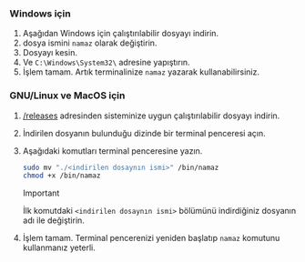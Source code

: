 ### Windows için

1) Aşağıdan Windows için çalıştırılabilir dosyayı indirin.
2) dosya ismini `namaz` olarak değiştirin.
3) Dosyayı kesin.
4) Ve `C:\Windows\System32\` adresine yapıştırın.
5) İşlem tamam. Artık terminalinize `namaz` yazarak kullanabilirsiniz.

### GNU/Linux ve MacOS için

1) [/releases](https://github.com/sanalzio/namaz-vakti/releases/latest) adresinden sisteminize uygun çalıştırılabilir dosyayı indirin.
2) İndirilen dosyanın bulunduğu dizinde bir terminal penceresi açın.
3) Aşağıdaki komutları terminal penceresine yazın.
    
    ```bash
    sudo mv "./<indirilen dosaynın ismi>" /bin/namaz
    chmod +x /bin/namaz
    ```

    > [!IMPORTANT]
    > İlk komutdaki `<indirilen dosaynın ismi>` bölümünü indirdiğiniz dosyanın adı ile değiştirin.

4) İşlem tamam. Terminal pencerenizi yeniden başlatıp `namaz` komutunu kullanmanız yeterli.